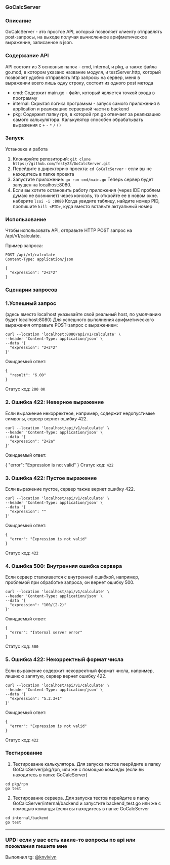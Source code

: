 ### GoCalcServer
### Описание

GoCalcServer - это простое API, который позволяет клиенту отправлять post-запросы, на выходе получая вычисленное арифметическое выражение, записанное в json.

### Содержание API

API состоит из 3 основных папок - cmd, internal, и pkg, а также файла go.mod, в котором указано название модуля,
и testServer.http, который позволяет удобно отправлять http запросы на сервер, меня
в выражении всего лишь одну строку, состоит из одного post метода
- cmd:
  Содержит main.go - файл, который является точкой входа в программу
- internal:
  Скрытая логика програмым - запуск самого приложения в application и реализацию серверной части в backend
- pkg:
  Содержит папку rpn, в которой rpn.go отвечает за реализацию самого калькулятора. Калькулятор способен обрабатывать выражения с
  ```+```
  ```-```
  ```*```
  ```/```
  ```()```

### Запуск

Установка и работа
1. Клонируйте репозиторий: ```git clone https://github.com/festy23/GoCalcServer.git```
2. Перейдите в директорию проекта: ```cd GoCalcServer``` - если вы не находитесь в папке проекта
3. Запустите приложение: ```go run cmd/main.go```
Теперь сервер будет запущен на localhost:8080.
4. Если вы хотите остановить работу приложения (через IDE проблем думаю не возникнет) через консоль, то откройте ее в новом окне.
наберите
```lsoi -i :8080```
Когда увидите таблицу, найдите номер PID, пропишите ```kill <PID>```, куда вместо <PID> вставьте актуальный номер

### Использование

Чтобы использовать API, отправьте HTTP POST запрос на /api/v1/calculate.

Пример запроса:
```
POST /api/v1/calculate
Content-Type: application/json

{
  "expression": "2+2*2"
}
```
### Сценарии запросов
### 1.Успешный запрос
(здесь вместо localhost указывайте свой реальный host,
по умолчанию будет localhost:8080)
Для успешного выполнения арифметического выражения отправьте POST-запрос с выражением:
```
curl --location 'localhost:8080/api/v1/calculate' \
--header 'Content-Type: application/json' \
--data '{
  "expression": "2+2*2"
}'
```
Ожидаемый ответ:
```
{
  "result": "6.00"
}
```
Статус код: ```200 OK```
### 2. Ошибка 422: Неверное выражение
Если выражение некорректное, например, содержит недопустимые символы, сервер вернет ошибку 422.

```
curl --location 'localhost/api/v1/calculate' \
--header 'Content-Type: application/json' \
--data '{
  "expression": "2+2a"
}'
```
Ожидаемый ответ:

{
  "error": "Expression is not valid"
}
Статус код: ```422```

### 3. Ошибка 422: Пустое выражение
Если выражение пустое, сервер также вернет ошибку 422.
```
curl --location 'localhost/api/v1/calculate' \
--header 'Content-Type: application/json' \
--data '{
  "expression": ""
}'
```
Ожидаемый ответ:
```
{
  "error": "Expression is not valid"
}
```
Статус код: ```422```

### 4. Ошибка 500: Внутренняя ошибка сервера
Если сервер сталкивается с внутренней ошибкой, например, проблемой при обработке запроса, он вернет ошибку 500.
```
curl --location 'localhost/api/v1/calculate' \
--header 'Content-Type: application/json' \
--data '{
  "expression": "100/(2-2)"
}'
```
Ожидаемый ответ:
```
{
  "error": "Internal server error"
}
```
Статус код: ```500```

### 5. Ошибка 422: Некорректный формат числа
Если выражение содержит некорректный формат числа, например, лишнюю запятую, сервер вернет ошибку 422.
```
curl --location 'localhost/api/v1/calculate' \
--header 'Content-Type: application/json' \
--data '{
  "expression": "5.2.3+1"
}'
```
Ожидаемый ответ:
```
{
  "error": "Expression is not valid"
}
```
Статус код: ```422```

### Тестирование

1. Тестирование калькулятора. Для запуска тестов пеерйдите в папку GoCalcServer/pkg/rpn, или же с помощью команды (если вы находитесь в папке GoCalcServer)
```
cd pkg/rpn
go test
```
2. Тестирование сервера. Для запуска тестов перейдите в папку GoCalcServer/internal/backend и запустите backend_test.go или же с помощью команды (если вы находитесь в папке GoCalcServer
```
cd internal/backend
go test
```
------------------------------------------------------------------------------------
### UPD: если у вас есть какие-то вопросы по api или пожелания пишите мне
Выполнил tg: [@knvlvivn](https://t.me/knvlvivn)
